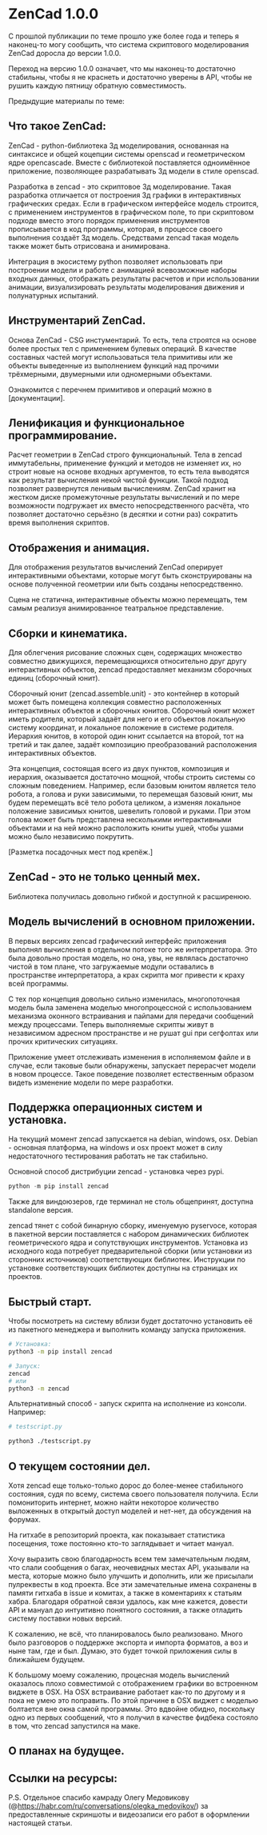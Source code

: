 # ZenCad 1.0.0

С прошлой публикации по теме прошло уже более года и теперь я наконец-то могу сообщить, что система скриптового моделирования ZenCad доросла до версии 1.0.0.

Переход на версию 1.0.0 означает, что мы наконец-то достаточно стабильны, чтобы я не краснеть и достаточно уверены в API, чтобы не рушить каждую пятницу обратную совместимость.

Предыдущие материалы по теме:

## Что такое ZenCad:

ZenCad - python-библиотека 3д моделирования, основанная на синтаксисе и общей коцепции системы openscad и геометрическом ядре opencascade. Вместе с библиотекой поставляется одноимённое приложение, позволяющее разрабатывать 3д модели в стиле openscad. 

Разработка в zencad - это скриптовое 3д моделирование. Такая разработка отличается от построения 3д графики в интерактивных графических средах. Если в графическом интерфейсе модель строится, с применением инструментов в графическом поле, то при скриптовом подходе вместо этого порядок применения инструментов прописывается в код программы, которая, в процессе своего выполнения создаёт 3д модель. Средствами zencad такая модель также может быть отрисована и анимирована.

Интеграция в экосистему python позволяет использовать при построении модели и работе с анимацией всевозможные наборы входных данных, отображать результаты расчетов и при использовании анимации, визуализировать результаты моделирования движения и полунатурных испытаний.

## Инструментарий ZenCad.
Основа ZenCad - CSG инстументарий. То есть, тела строятся на основе более простых тел с применением булевых операций. В качестве составных частей могут использоваться тела примитивы или же объекты выведенные из выполнением функций над прочими трёхмерными, двумерными или одномерными объектами. 


Ознакомится с перечнем примитивов и операций можно в [документации].

## Ленификация и функциональное программирование.
Расчет геометрии в ZenCad строго функциональный. Тела в zencad иммутабельны, применение функций и методов не изменяет их, но строит новые на основе входных аргументов, то есть тела выводятся как результат вычисления некой чистой функции. Такой подход позволяет развернутся ленивым вычислениям. ZenCad хранит на жестком диске промежуточные результаты вычислений и по мере возможности подгружает их вместо непосредственного расчёта, что позволяет достаточно серьёзно (в десятки и сотни раз) сократить время выполнения скриптов.

## Отображения и анимация.
Для отображения результатов вычислений ZenCad оперирует интерактивными объектами, которые могут быть сконструированы на основе полученной геометрии или быть созданы непосредственно.

Сцена не статична, интерактивные объекты можно перемещать, тем самым реализуя анимированное театральное представление. 

## Сборки и кинематика.
Для облегчения рисование сложных сцен, содержащих множество совместно движущихся, перемещающихся относительно друг другу интерактивных объектов, zencad предоставляет механизм сборочных единиц (сборочный юнит).

Сборочный юнит (zencad.assemble.unit) - это контейнер в который может быть помещена коллекция совместно расположенных интерактивных объектов и сборочных юнитов. Сборочный юнит может иметь родителя, который задаёт для него и его объектов локальную систему координат, и локальное положение в системе родителя. Иерархия юнитов, в которой один юнит ссылается на второй, тот на третий и так далее, задаёт композицию преобразований расположения интерактивных объектов.

Эта концепция, состоящая всего из двух пунктов, композиция и иерархия, оказывается достаточно мощной, чтобы строить системы со сложным поведением. Например, если базовым юнитом является тело робота, а голова и руки зависимыми, то перемещая базовый юнит, мы будем перемещать всё тело робота целиком, а изменяя локальное положение зависимых юнитов, шевелить головой и руками. При этом голова может быть представлена несколькими интерактивными объектами и на ней можно расположить юниты ушей, чтобы ушами можно было независимо покрутить.

[Разметка посадочных мест под крепёж.]

## ZenCad - это не только ценный мех.
Библиотека получилась довольно гибкой и доступной к расширенюю.

## Модель вычислений в основном приложении. 
В первых версиях zencad графический интерфейс приложения выполнял вычисления в отдельном потоке того же интерпретатора. Это была довольно простая модель, но она, увы, не являлась достаточно чистой в том плане, что загружаемые модули оставались в пространстве интерпретатора, а крах скрипта мог привести к краху всей программы. 

С тех пор концепция довольно сильно изменилась, многопоточная модель была заменена моделью многопроцессной с использованием механизма оконного встраивания и пайпами для передачи сообщений между процессами. Теперь выполняемые скрипты живут в независимом адресном пространстве и не рушат gui при сегфолтах или прочих критических ситуациях.

Приложение умеет отслеживать изменения в исполняемом файле и в случае, если таковые были обнаружены, запускает перерасчет модели в новом процессе. Такое поведение позволяет естественным образом видеть изменение модели по мере разработки. 

## Поддержка операционных систем и установка.
На текущий момент zencad запускается на debian, windows, osx. Debian - основная платформа, на windows и osx проект может в силу недостаточного тестирования работать не так стабильно. 

Основной способ дистрибуции zencad - установка через pypi.
```python
python -m pip install zencad
``` 

Также для виндоюзеров, где терминал не столь общепринят, доступна standalone версия.

zencad тянет с собой бинарную сборку, именуемую pyservoce, которая в пакетной версии поставляется с набором динамических библиотек геометрического ядра и сопутствующих инструментов. Установка из исходного кода потребует предварительной сборки (или установки из сторонних источников) соответствующих библиотек. Инструкции по установке соответствующих библиотек доступны на страницах их проектов.

## Быстрый старт.
Чтобы посмотреть на систему вблизи будет достаточно установить её из пакетного менеджера и выполнить команду запуска приложения.
```sh
# Установка:
python3 -m pip install zencad

# Запуск:
zencad
# или
python3 -m zencad
```

Альтернативный способ - запуск скрипта на исполнение из консоли. Например:
```python
# testscript.py
```

```sh
python3 ./testscript.py
```

## О текущем состоянии дел.
Хотя zencad еще только-только дорос до более-менее стабильного состояния, судя по всему, система своего пользователя получила. Если помониторить интернет, можно найти некоторое количество выложенных в открытый доступ моделей и нет-нет, да обсуждения на форумах.

На гитхабе в репозиторий проекта, как показывает статистика посещения, тоже постоянно кто-то заглядывает и читает мануал.

Хочу выразить свою благодарность всем тем замечательным людям, что слали сообщения о багах, неочевидных местах API, указывали на места, которые можно было улучшить и дополнить, или же присылали пулреквесты в код проекта. Все эти замечательные имена сохранены в памяти гитхаба в issue и комитах, а также в коментариях к статьям хабра. Благодаря обратной связи удалось, как мне кажется, довести API и мануал до интуитивно понятного состояния, а также отладить систему поставки новых версий.

К сожалению, не всё, что планировалось было реализовано. Много было разговоров о поддержке экспорта и импорта форматов, а воз и ныне там, где и был. Думаю, это будет точкой приложения силы в ближайшем будущем.

К большому моему сожалению, процесная модель вычислений оказалось плохо совместимой с отображением графики во встроенном виджете в OSX. На OSX встраивание работает как-то по другому и я пока не умею это поправить. По этой причине в OSX виджет с моделью болтается вне окна самой программы. Это вдвойне обидно, поскольку одно из первых сообщений, что я получил в качестве фидбека состояло в том, что zencad запустился на маке. 

## О планах на будущее.




## Ссылки на ресурсы:



P.S. Отдельное спасибо камраду Олегу Медовикову (@https://habr.com/ru/conversations/olegka_medovikov/) за предоставленные скриншоты и видеозаписи его работ в оформлении настоящей статьи.